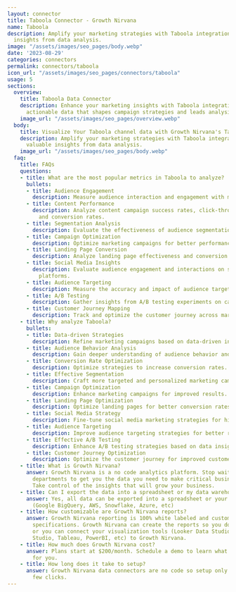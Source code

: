 ```yaml
---
layout: connector
title: Taboola Connector - Growth Nirvana
name: Taboola
description: Amplify your marketing strategies with Taboola integration, gaining valuable
  insights from data analysis.
image: "/assets/images/seo_pages/body.webp"
date: '2023-08-29'
categories: connectors
permalink: connectors/taboola
icon_url: "/assets/images/seo_pages/connectors/taboola"
usage: 5
sections:
  overview:
    title: Taboola Data Connector
    description: Enhance your marketing insights with Taboola integration. Unlock
      actionable data that shapes campaign strategies and leads analysis.
    image_url: "/assets/images/seo_pages/overview.webp"
  body:
    title: Visualize Your Taboola channel data with Growth Nirvana's Taboola Connector
    description: Amplify your marketing strategies with Taboola integration, gaining
      valuable insights from data analysis.
    image_url: "/assets/images/seo_pages/body.webp"
  faq:
    title: FAQs
    questions:
    - title: What are the most popular metrics in Taboola to analyze?
      bullets:
      - title: Audience Engagement
        description: Measure audience interaction and engagement with marketing materials.
      - title: Content Performance
        description: Analyze content campaign success rates, click-through rates,
          and conversion rates.
      - title: Segmentation Analysis
        description: Evaluate the effectiveness of audience segmentation strategies.
      - title: Campaign Optimization
        description: Optimize marketing campaigns for better performance.
      - title: Landing Page Conversion
        description: Analyze landing page effectiveness and conversion rates.
      - title: Social Media Insights
        description: Evaluate audience engagement and interactions on social media
          platforms.
      - title: Audience Targeting
        description: Measure the accuracy and impact of audience targeting strategies.
      - title: A/B Testing
        description: Gather insights from A/B testing experiments on campaigns.
      - title: Customer Journey Mapping
        description: Track and optimize the customer journey across marketing touchpoints.
    - title: Why analyze Taboola?
      bullets:
      - title: Data-driven Strategies
        description: Refine marketing campaigns based on data-driven insights.
      - title: Audience Behavior Analysis
        description: Gain deeper understanding of audience behavior and preferences.
      - title: Conversion Rate Optimization
        description: Optimize strategies to increase conversion rates.
      - title: Effective Segmentation
        description: Craft more targeted and personalized marketing campaigns.
      - title: Campaign Optimization
        description: Enhance marketing campaigns for improved results.
      - title: Landing Page Optimization
        description: Optimize landing pages for better conversion rates.
      - title: Social Media Strategy
        description: Fine-tune social media marketing strategies for higher engagement.
      - title: Audience Targeting
        description: Improve audience targeting strategies for better results.
      - title: Effective A/B Testing
        description: Enhance A/B testing strategies based on data insights.
      - title: Customer Journey Optimization
        description: Optimize the customer journey for improved customer experiences.
    - title: What is Growth Nirvana?
      answer: Growth Nirvana is a no code analytics platform. Stop waiting for other
        departments to get you the data you need to make critical business decisions.
        Take control of the insights that will grow your business.
    - title: Can I export the data into a spreadsheet or my data warehouse?
      answer: Yes, all data can be exported into a spreadsheet or your data warehouse
        (Google BigQuery, AWS, Snowflake, Azure, etc)
    - title: How customizable are Growth Nirvana reports?
      answer: Growth Nirvana reporting is 100% white labeled and customized to your
        specifications. Growth Nirvana can create the reports so you don’t have to
        or you can connect your visualization tools (Looker Data Studio/Google Data
        Studio, Tableau, PowerBI, etc) to Growth Nirvana.
    - title: How much does Growth Nirvana cost?
      answer: Plans start at $200/month. Schedule a demo to learn what plan is best
        for you.
    - title: How long does it take to setup?
      answer: Growth Nirvana data connectors are no code so setup only requires a
        few clicks.
---
```


